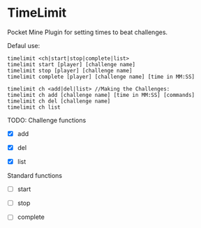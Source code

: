 # TimeLimit
Pocket Mine Plugin for setting times to beat challenges. 

Defaul use:

	timelimit <ch|start|stop|complete|list>
	timelimit start [player] [challenge name]
	timelimit stop [player] [challenge name]
	timelimit complete [player] [challenge name] [time in MM:SS]
	
	timelimit ch <add|del|list> //Making the Challenges:
	timelimit ch add [challenge name] [time in MM:SS] [commands]
	timelimit ch del [challenge name]
	timelimit ch list

TODO:
Challenge functions
- [x] add
- [x] del
- [x] list

	
Standard functions
- [ ] start
- [ ] stop
- [ ] complete

